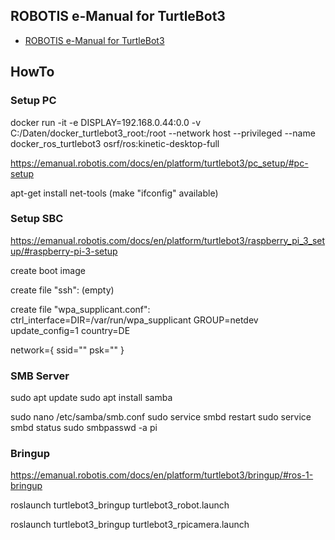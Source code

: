 ## ROBOTIS e-Manual for TurtleBot3
- [ROBOTIS e-Manual for TurtleBot3](http://turtlebot3.robotis.com/)

## HowTo

### Setup PC ###

docker run -it -e DISPLAY=192.168.0.44:0.0 -v C:/Daten/docker_turtlebot3_root:/root --network host --privileged --name docker_ros_turtlebot3 osrf/ros:kinetic-desktop-full

https://emanual.robotis.com/docs/en/platform/turtlebot3/pc_setup/#pc-setup

apt-get install net-tools (make  "ifconfig" available)


### Setup SBC ###

https://emanual.robotis.com/docs/en/platform/turtlebot3/raspberry_pi_3_setup/#raspberry-pi-3-setup

create boot image

create file "ssh":
(empty)

create file "wpa_supplicant.conf":
ctrl_interface=DIR=/var/run/wpa_supplicant GROUP=netdev
update_config=1
country=DE

network={
 ssid="<Name of your wireless LAN>"
 psk="<Password for your wireless LAN>"
}


### SMB Server ###

sudo apt update
sudo apt install samba

sudo nano /etc/samba/smb.conf
sudo service smbd restart
sudo service smbd status
sudo smbpasswd -a pi


### Bringup ###

https://emanual.robotis.com/docs/en/platform/turtlebot3/bringup/#ros-1-bringup

roslaunch turtlebot3_bringup turtlebot3_robot.launch

roslaunch turtlebot3_bringup turtlebot3_rpicamera.launch

